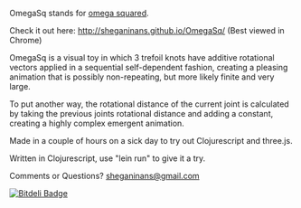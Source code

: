 OmegaSq stands for [omega squared](https://en.wikipedia.org/wiki/Surreal_number).

Check it out here: http://sheganinans.github.io/OmegaSq/ (Best viewed in Chrome)

OmegaSq is a visual toy in which 3 trefoil knots have additive rotational vectors applied in a sequential self-dependent fashion, creating a pleasing animation that is possibly non-repeating, but more likely finite and very large.

To put another way, the rotational distance of the current joint is calculated by taking the previous joints rotational distance and adding a constant, creating a highly complex emergent animation.

Made in a couple of hours on a sick day to try out Clojurescript and three.js.

Written in Clojurescript, use "lein run" to give it a try.

Comments or Questions? sheganinans@gmail.com


[![Bitdeli Badge](https://d2weczhvl823v0.cloudfront.net/sheganinans/omegasq/trend.png)](https://bitdeli.com/free "Bitdeli Badge")

